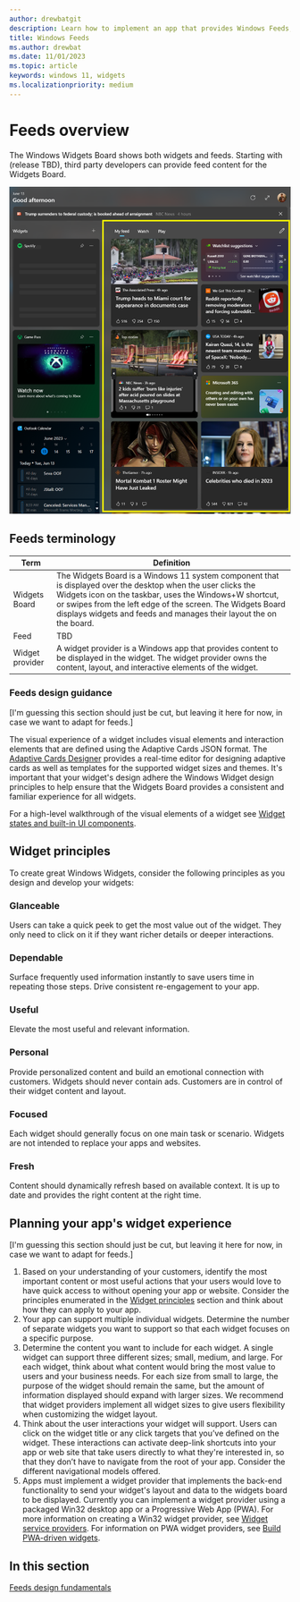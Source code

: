 ```yaml
---
author: drewbatgit
description: Learn how to implement an app that provides Windows Feeds, displayed on the widgets board built into Windows 11.
title: Windows Feeds
ms.author: drewbat
ms.date: 11/01/2023
ms.topic: article
keywords: windows 11, widgets
ms.localizationpriority: medium
---
```


# Feeds overview

The Windows Widgets Board shows both widgets and feeds. Starting with (release TBD), third party developers can provide feed content for the Widgets Board.

![A screenshot showing the Windows Widgets Board showing feeds.](./images/feeds-screenshot.png)

## Feeds terminology

| Term | Definition |
|------|------------|
| Widgets Board | The Widgets Board is a Windows 11 system component that is displayed over the desktop when the user clicks the Widgets icon on the taskbar, uses the Windows+W shortcut, or swipes from the left edge of the screen. The Widgets Board displays widgets and feeds and manages their layout the on the board. |
| Feed | TBD |
| Widget provider | A widget provider is a Windows app that provides content to be displayed in the widget. The widget provider owns the content, layout, and interactive elements of the widget.  |


### Feeds design guidance 

[I'm guessing this section should just be cut, but leaving it here for now, in case we want to adapt for feeds.]

The visual experience of a widget includes visual elements and interaction elements that are defined using the Adaptive Cards JSON format. The [Adaptive Cards Designer](https://www.adaptivecards.io/designer/) provides a real-time editor for designing adaptive cards as well as templates for the supported widget sizes and themes. It's important that your widget's design adhere the Windows Widget design principles to help ensure that the Widgets Board provides a consistent and familiar experience for all widgets.

For a high-level walkthrough of the visual elements of a widget see [Widget states and built-in UI components](widgets-states-and-ui.md).


## Widget principles

To create great Windows Widgets, consider the following principles as you design and develop your widgets:

### Glanceable 

Users can take a quick peek to get the most value out of the widget. They only need to click on it if they want richer details or deeper interactions. 
 
### Dependable 

Surface frequently used information instantly to save users time in repeating those steps. Drive consistent re-engagement to your app.

### Useful 

Elevate the most useful and relevant information. 

### Personal 

Provide personalized content and build an emotional connection with customers. Widgets should never contain ads. Customers are in control of their widget content and layout. 

### Focused 

Each widget should generally focus on one main task or scenario. Widgets are not intended to replace your apps and websites. 

### Fresh 

Content should dynamically refresh based on available context. It is up to date and provides the right content at the right time. 
  

## Planning your app's widget experience

[I'm guessing this section should just be cut, but leaving it here for now, in case we want to adapt for feeds.]

1. Based on your understanding of your customers, identify the most important content or most useful actions that your users would love to have quick access to without opening your app or website. Consider the principles enumerated in the [Widget principles](#widget-principles) section and think about how they can apply to your app. 
1. Your app can support multiple individual widgets. Determine the number of separate widgets you want to support so that each widget focuses on a specific purpose.
1. Determine the content you want to include for each widget. A single widget can support three different sizes; small, medium, and large. For each widget, think about what content would bring the most value to users and your business needs. For each size from small to large, the purpose of the widget should remain the same, but the amount of information displayed should expand with larger sizes. We recommend that widget providers implement all widget sizes to give users flexibility when customizing the widget layout. 
1. Think about the user interactions your widget will support. Users can click on the widget title or any click targets that you’ve defined on the widget. These interactions can activate deep-link shortcuts into your app or web site that take users directly to what they're interested in, so that they don’t have to navigate from the root of your app. Consider the different navigational models offered.  
1. Apps must implement a widget provider that implements the back-end functionality to send your widget's layout and data to the widgets board to be displayed. Currently you can implement a widget provider using a packaged Win32 desktop app or a Progressive Web App (PWA). For more information on creating a Win32 widget provider, see [Widget service providers](../../develop/widgets/widget-providers.md). For information on PWA widget providers, see [Build PWA-driven widgets](/microsoft-edge/progressive-web-apps-chromium/how-to/widgets).



## In this section

[Feeds design fundamentals](feeds-design-fundamentals.md)

